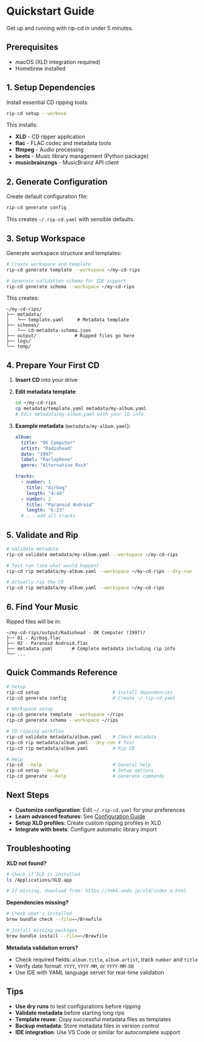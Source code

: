 # Quickstart Guide

Get up and running with rip-cd in under 5 minutes.

## Prerequisites

- macOS (XLD integration required)
- Homebrew installed

## 1. Setup Dependencies

Install essential CD ripping tools:

```bash
rip-cd setup --verbose
```

This installs:
- **XLD** - CD ripper application
- **flac** - FLAC codec and metadata tools
- **ffmpeg** - Audio processing
- **beets** - Music library management (Python package)
- **musicbrainzngs** - MusicBrainz API client

## 2. Generate Configuration

Create default configuration file:

```bash
rip-cd generate config
```

This creates `~/.rip-cd.yaml` with sensible defaults.

## 3. Setup Workspace

Generate workspace structure and templates:

```bash
# Create workspace and template
rip-cd generate template --workspace ~/my-cd-rips

# Generate validation schema for IDE support
rip-cd generate schema --workspace ~/my-cd-rips
```

This creates:
```
~/my-cd-rips/
├── metadata/
│   └── template.yaml     # Metadata template
├── schemas/
│   └── cd-metadata-schema.json
├── output/              # Ripped files go here
├── logs/
└── temp/
```

## 4. Prepare Your First CD

1. **Insert CD** into your drive
2. **Edit metadata template**:
   ```bash
   cd ~/my-cd-rips
   cp metadata/template.yaml metadata/my-album.yaml
   # Edit metadata/my-album.yaml with your CD info
   ```

3. **Example metadata** (`metadata/my-album.yaml`):
   ```yaml
   album:
     title: "OK Computer"
     artist: "Radiohead"
     date: "1997"
     label: "Parlophone"
     genre: "Alternative Rock"

   tracks:
     - number: 1
       title: "Airbag"
       length: "4:44"
     - number: 2
       title: "Paranoid Android"
       length: "6:23"
     # ... add all tracks
   ```

## 5. Validate and Rip

```bash
# Validate metadata
rip-cd validate metadata/my-album.yaml --workspace ~/my-cd-rips

# Test run (see what would happen)
rip-cd rip metadata/my-album.yaml --workspace ~/my-cd-rips --dry-run

# Actually rip the CD
rip-cd rip metadata/my-album.yaml --workspace ~/my-cd-rips
```

## 6. Find Your Music

Ripped files will be in:
```
~/my-cd-rips/output/Radiohead - OK Computer (1997)/
├── 01 - Airbag.flac
├── 02 - Paranoid Android.flac
├── metadata.yaml       # Complete metadata including rip info
└── ...
```

## Quick Commands Reference

```bash
# Setup
rip-cd setup                           # Install dependencies
rip-cd generate config                 # Create ~/.rip-cd.yaml

# Workspace setup
rip-cd generate template --workspace ~/rips
rip-cd generate schema --workspace ~/rips

# CD ripping workflow
rip-cd validate metadata/album.yaml    # Check metadata
rip-cd rip metadata/album.yaml --dry-run # Test
rip-cd rip metadata/album.yaml         # Rip CD

# Help
rip-cd --help                          # General help
rip-cd setup --help                    # Setup options
rip-cd generate --help                 # Generate commands
```

## Next Steps

- **Customize configuration**: Edit `~/.rip-cd.yaml` for your preferences
- **Learn advanced features**: See [Configuration Guide](./configuration.md)
- **Setup XLD profiles**: Create custom ripping profiles in XLD
- **Integrate with beets**: Configure automatic library import

## Troubleshooting

**XLD not found?**
```bash
# Check if XLD is installed
ls /Applications/XLD.app

# If missing, download from: https://tmkk.undo.jp/xld/index_e.html
```

**Dependencies missing?**
```bash
# Check what's installed
brew bundle check --file=~/Brewfile

# Install missing packages
brew bundle install --file=~/Brewfile
```

**Metadata validation errors?**
- Check required fields: `album.title`, `album.artist`, track `number` and `title`
- Verify date format: `YYYY`, `YYYY-MM`, or `YYYY-MM-DD`
- Use IDE with YAML language server for real-time validation

## Tips

- **Use dry runs** to test configurations before ripping
- **Validate metadata** before starting long rips
- **Template reuse**: Copy successful metadata files as templates
- **Backup metadata**: Store metadata files in version control
- **IDE integration**: Use VS Code or similar for autocomplete support
